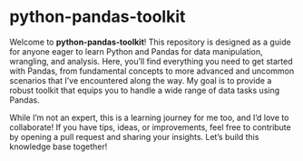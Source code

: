 # python-pandas-toolkit

Welcome to **python-pandas-toolkit**! This repository is designed as a guide for anyone eager to learn Python and Pandas for data manipulation, wrangling, and analysis. Here, you’ll find everything you need to get started with Pandas, from fundamental concepts to more advanced and uncommon scenarios that I’ve encountered along the way. My goal is to provide a robust toolkit that equips you to handle a wide range of data tasks using Pandas.

While I’m not an expert, this is a learning journey for me too, and I’d love to collaborate! If you have tips, ideas, or improvements, feel free to contribute by opening a pull request and sharing your insights. Let’s build this knowledge base together!
